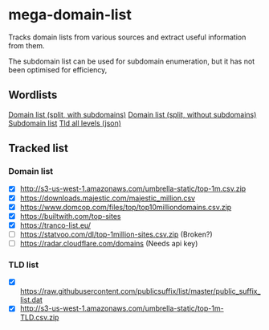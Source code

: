 # mega-domain-list
Tracks domain lists from various sources and extract useful information from them.

The subdomain list can be used for subdomain enumeration, but it has not been optimised for efficiency,

## Wordlists
[Domain list (split, with subdomains)](lists/domains/split/domains/)
[Domain list (split, without subdomains)](lists/domains/split/domains-without-subdomains/)
[Subdomain list](lists/domains/subdomains.txt)
[Tld all levels (json)](lists/tlds/tld-all-levels.json)

## Tracked list

### Domain list

- [x] http://s3-us-west-1.amazonaws.com/umbrella-static/top-1m.csv.zip
- [x] https://downloads.majestic.com/majestic_million.csv
- [x] https://www.domcop.com/files/top/top10milliondomains.csv.zip
- [x] https://builtwith.com/top-sites
- [x] https://tranco-list.eu/
- [ ] https://statvoo.com/dl/top-1million-sites.csv.zip (Broken?)
- [ ] https://radar.cloudflare.com/domains (Needs api key)

### TLD list

- [x] https://raw.githubusercontent.com/publicsuffix/list/master/public_suffix_list.dat
- [x] http://s3-us-west-1.amazonaws.com/umbrella-static/top-1m-TLD.csv.zip